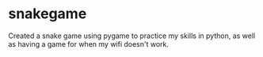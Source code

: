 # snakegame
Created a snake game using pygame to practice my skills in python, as well as having a game for when my wifi doesn't work.
